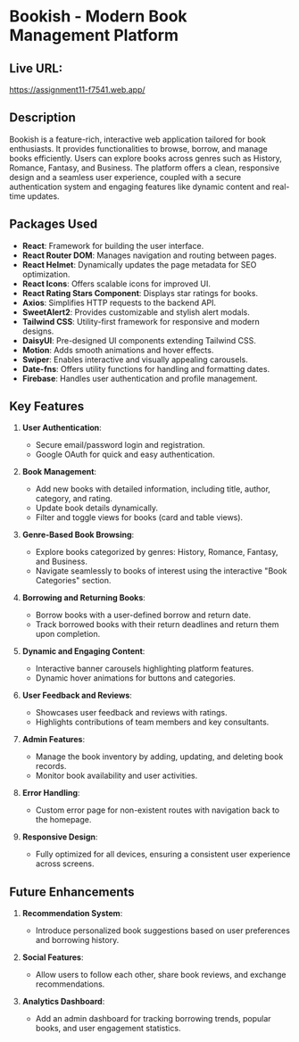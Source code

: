 # Bookish - Modern Book Management Platform

## Live URL:

https://assignment11-f7541.web.app/

## Description

Bookish is a feature-rich, interactive web application tailored for book enthusiasts. It provides functionalities to browse, borrow, and manage books efficiently. Users can explore books across genres such as History, Romance, Fantasy, and Business. The platform offers a clean, responsive design and a seamless user experience, coupled with a secure authentication system and engaging features like dynamic content and real-time updates.

## Packages Used

- **React**: Framework for building the user interface.
- **React Router DOM**: Manages navigation and routing between pages.
- **React Helmet**: Dynamically updates the page metadata for SEO optimization.
- **React Icons**: Offers scalable icons for improved UI.
- **React Rating Stars Component**: Displays star ratings for books.
- **Axios**: Simplifies HTTP requests to the backend API.
- **SweetAlert2**: Provides customizable and stylish alert modals.
- **Tailwind CSS**: Utility-first framework for responsive and modern designs.
- **DaisyUI**: Pre-designed UI components extending Tailwind CSS.
- **Motion**: Adds smooth animations and hover effects.
- **Swiper**: Enables interactive and visually appealing carousels.
- **Date-fns**: Offers utility functions for handling and formatting dates.
- **Firebase**: Handles user authentication and profile management.

## Key Features

1. **User Authentication**:
   - Secure email/password login and registration.
   - Google OAuth for quick and easy authentication.

2. **Book Management**:
   - Add new books with detailed information, including title, author, category, and rating.
   - Update book details dynamically.
   - Filter and toggle views for books (card and table views).

3. **Genre-Based Book Browsing**:
   - Explore books categorized by genres: History, Romance, Fantasy, and Business.
   - Navigate seamlessly to books of interest using the interactive "Book Categories" section.

4. **Borrowing and Returning Books**:
   - Borrow books with a user-defined borrow and return date.
   - Track borrowed books with their return deadlines and return them upon completion.

5. **Dynamic and Engaging Content**:
   - Interactive banner carousels highlighting platform features.
   - Dynamic hover animations for buttons and categories.

6. **User Feedback and Reviews**:
   - Showcases user feedback and reviews with ratings.
   - Highlights contributions of team members and key consultants.

7. **Admin Features**:
   - Manage the book inventory by adding, updating, and deleting book records.
   - Monitor book availability and user activities.

8. **Error Handling**:
   - Custom error page for non-existent routes with navigation back to the homepage.

9. **Responsive Design**:
   - Fully optimized for all devices, ensuring a consistent user experience across screens.

## Future Enhancements

1. **Recommendation System**:
   - Introduce personalized book suggestions based on user preferences and borrowing history.

2. **Social Features**:
   - Allow users to follow each other, share book reviews, and exchange recommendations.

3. **Analytics Dashboard**:
   - Add an admin dashboard for tracking borrowing trends, popular books, and user engagement statistics.


